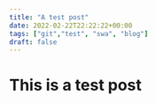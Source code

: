 ```yaml
---
title: "A test post"
date: 2022-02-22T22:22:22+00:00
tags: ["git","test", "swa", "blog"]
draft: false
---
```


# This is a test post

